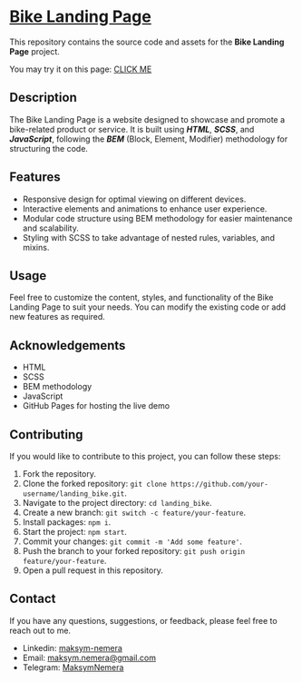 # [Bike Landing Page](https://maksym-nemera.github.io/landing_bike/)
This repository contains the source code and assets for the **Bike Landing Page** project.

You may try it on this page: [CLICK ME](https://maksym-nemera.github.io/landing_bike/)

## Description
The Bike Landing Page is a website designed to showcase and promote a bike-related product or service. It is built using ***HTML***, ***SCSS***, and ***JavaScript***, following the ***BEM*** (Block, Element, Modifier) methodology for structuring the code.

## Features
- Responsive design for optimal viewing on different devices.
- Interactive elements and animations to enhance user experience.
- Modular code structure using BEM methodology for easier maintenance and scalability.
- Styling with SCSS to take advantage of nested rules, variables, and mixins.

## Usage
Feel free to customize the content, styles, and functionality of the Bike Landing Page to suit your needs. You can modify the existing code or add new features as required.

## Acknowledgements
- HTML
- SCSS
- BEM methodology
- JavaScript
- GitHub Pages for hosting the live demo

## Contributing
If you would like to contribute to this project, you can follow these steps:

1. Fork the repository.
2. Clone the forked repository: `git clone https://github.com/your-username/landing_bike.git`.
3. Navigate to the project directory: `cd landing_bike`.
2. Create a new branch: `git switch -c feature/your-feature`.
3. Install packages: `npm i`.
4. Start the project: `npm start`.
3. Commit your changes: `git commit -m 'Add some feature'`.
4. Push the branch to your forked repository: `git push origin feature/your-feature`.
5. Open a pull request in this repository.

## Contact
If you have any questions, suggestions, or feedback, please feel free to reach out to me.

- Linkedin: [maksym-nemera](https://www.linkedin.com/in/maksym-nemera/)
- Email: [maksym.nemera@gmail.com](mailto:maksym.nemera@gmail.com)
- Telegram: [MaksymNemera](https://t.me/MaksymNemera)
